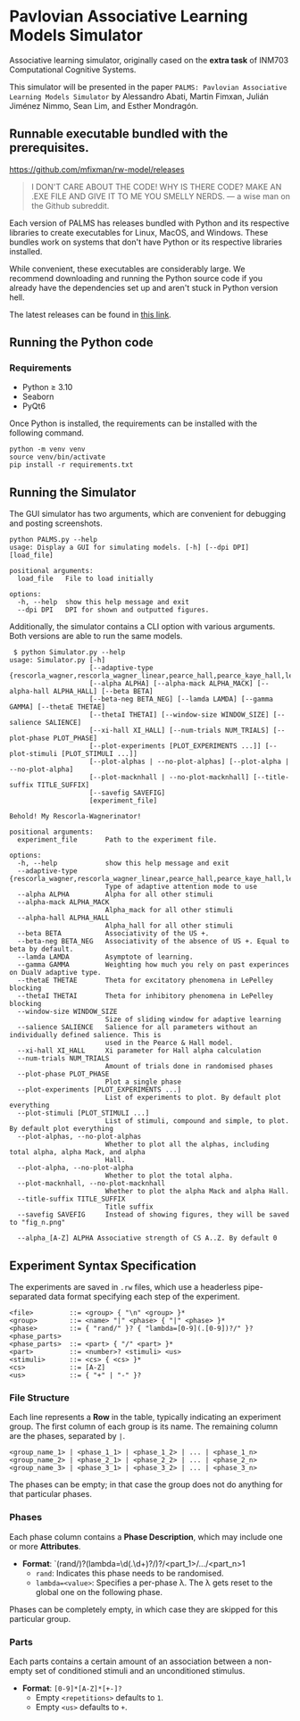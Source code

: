 # **P**avlovian **A**ssociative **L**earning **M**odels **S**imulator

Associative learning simulator, originally cased on the **extra task** of INM703 Computational Cognitive Systems.

This simulator will be presented in the paper ``PALMS: Pavlovian Associative Learning Models Simulator`` by Alessandro Abati, Martin Fimxan, Julián Jiménez Nimmo, Sean Lim, and Esther Mondragón.

## Runnable executable bundled with the prerequisites.

https://github.com/mfixman/rw-model/releases

> I DON'T CARE ABOUT THE CODE! WHY IS THERE CODE? MAKE AN .EXE FILE AND GIVE IT TO ME YOU SMELLY NERDS.
— a wise man on the Github subreddit.

Each version of PALMS has releases bundled with Python and its respective libraries to create executables for Linux, MacOS, and Windows. These bundles work on systems that don't have Python or its respective libraries installed.

While convenient, these executables are considerably large. We recommend downloading and running the Python source code if you already have the dependencies set up and aren't stuck in Python version hell.

The latest releases can be found in [this link](https://github.com/mfixman/rw-model/releases).

## Running the Python code

### Requirements

- Python ≥ 3.10
- Seaborn
- PyQt6

Once Python is installed, the requirements can be installed with the following command.
```
python -m venv venv
source venv/bin/activate
pip install -r requirements.txt
```

## Running the Simulator

The GUI simulator has two arguments, which are convenient for debugging and posting screenshots.

```
python PALMS.py --help
usage: Display a GUI for simulating models. [-h] [--dpi DPI] [load_file]

positional arguments:
  load_file   File to load initially

options:
  -h, --help  show this help message and exit
  --dpi DPI   DPI for shown and outputted figures.
```

Additionally, the simulator contains a CLI option with various arguments. Both versions are able to run the same models.

```
 $ python Simulator.py --help
usage: Simulator.py [-h]
                    [--adaptive-type {rescorla_wagner,rescorla_wagner_linear,pearce_hall,pearce_kaye_hall,le_pelley,le_pelley_hybrid,rescorla_wagner_exponential,mack,hall,macknhall,new_dual_v,dualmack,hybrid}]
                    [--alpha ALPHA] [--alpha-mack ALPHA_MACK] [--alpha-hall ALPHA_HALL] [--beta BETA]
                    [--beta-neg BETA_NEG] [--lamda LAMDA] [--gamma GAMMA] [--thetaE THETAE]
                    [--thetaI THETAI] [--window-size WINDOW_SIZE] [--salience SALIENCE]
                    [--xi-hall XI_HALL] [--num-trials NUM_TRIALS] [--plot-phase PLOT_PHASE]
                    [--plot-experiments [PLOT_EXPERIMENTS ...]] [--plot-stimuli [PLOT_STIMULI ...]]
                    [--plot-alphas | --no-plot-alphas] [--plot-alpha | --no-plot-alpha]
                    [--plot-macknhall | --no-plot-macknhall] [--title-suffix TITLE_SUFFIX]
                    [--savefig SAVEFIG]
                    [experiment_file]

Behold! My Rescorla-Wagnerinator!

positional arguments:
  experiment_file       Path to the experiment file.

options:
  -h, --help            show this help message and exit
  --adaptive-type {rescorla_wagner,rescorla_wagner_linear,pearce_hall,pearce_kaye_hall,le_pelley,le_pelley_hybrid,rescorla_wagner_exponential,mack,hall,macknhall,new_dual_v,dualmack,hybrid}
                        Type of adaptive attention mode to use
  --alpha ALPHA         Alpha for all other stimuli
  --alpha-mack ALPHA_MACK
                        Alpha_mack for all other stimuli
  --alpha-hall ALPHA_HALL
                        Alpha_hall for all other stimuli
  --beta BETA           Associativity of the US +.
  --beta-neg BETA_NEG   Associativity of the absence of US +. Equal to beta by default.
  --lamda LAMDA         Asymptote of learning.
  --gamma GAMMA         Weighting how much you rely on past experinces on DualV adaptive type.
  --thetaE THETAE       Theta for excitatory phenomena in LePelley blocking
  --thetaI THETAI       Theta for inhibitory phenomena in LePelley blocking
  --window-size WINDOW_SIZE
                        Size of sliding window for adaptive learning
  --salience SALIENCE   Salience for all parameters without an individually defined salience. This is
                        used in the Pearce & Hall model.
  --xi-hall XI_HALL     Xi parameter for Hall alpha calculation
  --num-trials NUM_TRIALS
                        Amount of trials done in randomised phases
  --plot-phase PLOT_PHASE
                        Plot a single phase
  --plot-experiments [PLOT_EXPERIMENTS ...]
                        List of experiments to plot. By default plot everything
  --plot-stimuli [PLOT_STIMULI ...]
                        List of stimuli, compound and simple, to plot. By default plot everything
  --plot-alphas, --no-plot-alphas
                        Whether to plot all the alphas, including total alpha, alpha Mack, and alpha
                        Hall.
  --plot-alpha, --no-plot-alpha
                        Whether to plot the total alpha.
  --plot-macknhall, --no-plot-macknhall
                        Whether to plot the alpha Mack and alpha Hall.
  --title-suffix TITLE_SUFFIX
                        Title suffix
  --savefig SAVEFIG     Instead of showing figures, they will be saved to "fig_n.png"

  --alpha_[A-Z] ALPHA Associative strength of CS A..Z. By default 0
```

## Experiment Syntax Specification
The experiments are saved in `.rw` files, which use a headerless pipe-separated data format specifying each step of the experiment.

```
<file>         ::= <group> { "\n" <group> }*
<group>        ::= <name> "|" <phase> { "|" <phase> }*
<phase>        ::= { "rand/" }? { "lambda=[0-9](.[0-9])?/" }? <phase_parts>
<phase_parts>  ::= <part> { "/" <part> }*
<part>         ::= <number>? <stimuli> <us>
<stimuli>      ::= <cs> { <cs> }*
<cs>           ::= [A-Z]
<us>           ::= { "+" | "-" }?
```

### File Structure
Each line represents a **Row** in the table, typically indicating an experiment group.
The first column of each group is its name. The remaining column are the phases, separated by `|`.

```
<group_name_1> | <phase_1_1> | <phase_1_2> | ... | <phase_1_n>
<group_name_2> | <phase_2_1> | <phase_2_2> | ... | <phase_2_n>
<group_name_3> | <phase_3_1> | <phase_3_2> | ... | <phase_3_n>
```

The phases can be empty; in that case the group does not do anything for that particular phases.

### Phases

Each phase column contains a **Phase Description**, which may include one or more **Attributes**.

- **Format**: `(rand/)?(lambda=\d(\.\d+)?/)?/<part_1>/.../<part_n>1
  - `rand`: Indicates this phase needs to be randomised.
  - `lambda=<value>`: Specifies a per-phase λ. The λ gets reset to the global one on the following phase.

Phases can be completely empty, in which case they are skipped for this particular group.

### Parts
Each parts contains a certain amount of an association between a non-empty set of conditioned stimuli and an unconditioned stimulus.
- **Format**: `[0-9]*[A-Z]*[+-]?`
  - Empty `<repetitions>` defaults to `1`.
  - Empty `<us>` defaults to `+`.
